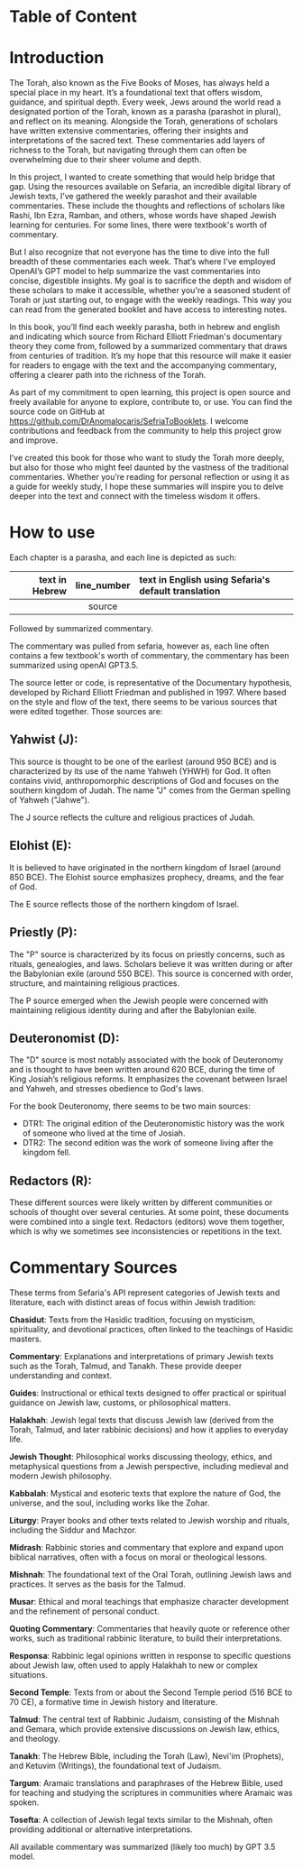 # Table of Content

# Introduction

The Torah, also known as the Five Books of Moses, has always held a special place in my heart. It’s a foundational text that offers wisdom, guidance, and spiritual depth. Every week, Jews around the world read a designated portion of the Torah, known as a parasha (parashot in plural), and reflect on its meaning. Alongside the Torah, generations of scholars have written extensive commentaries, offering their insights and interpretations of the sacred text. These commentaries add layers of richness to the Torah, but navigating through them can often be overwhelming due to their sheer volume and depth.

In this project, I wanted to create something that would help bridge that gap. Using the resources available on Sefaria, an incredible digital library of Jewish texts, I’ve gathered the weekly parashot and their available commentaries. These include the thoughts and reflections of scholars like Rashi, Ibn Ezra, Ramban, and others, whose words have shaped Jewish learning for centuries. For some lines, there were textbook's worth of commentary.

But I also recognize that not everyone has the time to dive into the full breadth of these commentaries each week. That’s where I’ve employed OpenAI’s GPT model to help summarize the vast commentaries into concise, digestible insights. My goal is to sacrifice the depth and wisdom of these scholars to make it accessible, whether you're a seasoned student of Torah or just starting out, to engage with the weekly readings. This way you can read from the generated booklet and have access to interesting notes.

In this book, you’ll find each weekly parasha, both in hebrew and english and indicating which source from Richard Elliott Friedman's documentary theory they come from, followed by a summarized commentary that draws from centuries of tradition. It’s my hope that this resource will make it easier for readers to engage with the text and the accompanying commentary, offering a clearer path into the richness of the Torah.

As part of my commitment to open learning, this project is open source and freely available for anyone to explore, contribute to, or use. You can find the source code on GitHub at https://github.com/DrAnomalocaris/SefriaToBooklets. I welcome contributions and feedback from the community to help this project grow and improve.

I’ve created this book for those who want to study the Torah more deeply, but also for those who might feel daunted by the vastness of the traditional commentaries. Whether you’re reading for personal reflection or using it as a guide for weekly study, I hope these summaries will inspire you to delve deeper into the text and connect with the timeless wisdom it offers.

# How to use

Each chapter is a parasha, and each line is depicted as such:

| text in Hebrew | line_number | text in English using Sefaria's default translation |
| -------------: | :---------: | :-------------- |
|                |   source   |                 |

Followed by summarized commentary.

The commentary was pulled from sefaria, however as, each line often contains a few textbook's worth of commentary, the commentary has been summarized using openAI GPT3.5.

The source letter or code, is representative of the Documentary hypothesis, developed by Richard Elliott Friedman and published in 1997. Where based on the style and flow of the text, there seems to be various sources that were edited together. Those sources are:

## Yahwist (J):

This source is thought to be one of the earliest (around 950 BCE) and is characterized by its use of the name Yahweh (YHWH) for God.
It often contains vivid, anthropomorphic descriptions of God and focuses on the southern kingdom of Judah.
The name "J" comes from the German spelling of Yahweh ("Jahwe").

The J source reflects the culture and religious practices of Judah.

## Elohist (E):

It is believed to have originated in the northern kingdom of Israel (around 850 BCE).
The Elohist source emphasizes prophecy, dreams, and the fear of God.

The E source reflects those of the northern kingdom of Israel.

## Priestly (P):

The "P" source is characterized by its focus on priestly concerns, such as rituals, genealogies, and laws.
Scholars believe it was written during or after the Babylonian exile (around 550 BCE).
This source is concerned with order, structure, and maintaining religious practices.

The P source emerged when the Jewish people were concerned with maintaining religious identity during and after the Babylonian exile.

## Deuteronomist (D):

The "D" source is most notably associated with the book of Deuteronomy and is thought to have been written around 620 BCE, during the time of King Josiah’s religious reforms.
It emphasizes the covenant between Israel and Yahweh, and stresses obedience to God's laws.

For the book Deuteronomy, there seems to be two main sources:

- DTR1: The original edition of the Deuteronomistic history was the work of someone who lived at the
  time of Josiah.
- DTR2: The second edition was the work of someone living after the kingdom fell.

## Redactors (R):

These different sources were likely written by different communities or schools of thought over several centuries.
At some point, these documents were combined into a single text. Redactors (editors) wove them together, which is why we sometimes see inconsistencies or repetitions in the text.

# Commentary Sources

These terms from Sefaria's API represent categories of Jewish texts and literature, each with distinct areas of focus within Jewish tradition:

**Chasidut**: Texts from the Hasidic tradition, focusing on mysticism, spirituality, and devotional practices, often linked to the teachings of Hasidic masters.

**Commentary**: Explanations and interpretations of primary Jewish texts such as the Torah, Talmud, and Tanakh. These provide deeper understanding and context.

**Guides**: Instructional or ethical texts designed to offer practical or spiritual guidance on Jewish law, customs, or philosophical matters.

**Halakhah**: Jewish legal texts that discuss Jewish law (derived from the Torah, Talmud, and later rabbinic decisions) and how it applies to everyday life.

**Jewish Thought**: Philosophical works discussing theology, ethics, and metaphysical questions from a Jewish perspective, including medieval and modern Jewish philosophy.

**Kabbalah**: Mystical and esoteric texts that explore the nature of God, the universe, and the soul, including works like the Zohar.

**Liturgy**: Prayer books and other texts related to Jewish worship and rituals, including the Siddur and Machzor.

**Midrash**: Rabbinic stories and commentary that explore and expand upon biblical narratives, often with a focus on moral or theological lessons.

**Mishnah**: The foundational text of the Oral Torah, outlining Jewish laws and practices. It serves as the basis for the Talmud.

**Musar**: Ethical and moral teachings that emphasize character development and the refinement of personal conduct.

**Quoting Commentary**: Commentaries that heavily quote or reference other works, such as traditional rabbinic literature, to build their interpretations.

**Responsa**: Rabbinic legal opinions written in response to specific questions about Jewish law, often used to apply Halakhah to new or complex situations.

**Second Temple**: Texts from or about the Second Temple period (516 BCE to 70 CE), a formative time in Jewish history and literature.

**Talmud**: The central text of Rabbinic Judaism, consisting of the Mishnah and Gemara, which provide extensive discussions on Jewish law, ethics, and theology.

**Tanakh**: The Hebrew Bible, including the Torah (Law), Nevi'im (Prophets), and Ketuvim (Writings), the foundational text of Judaism.

**Targum**: Aramaic translations and paraphrases of the Hebrew Bible, used for teaching and studying the scriptures in communities where Aramaic was spoken.

**Tosefta**: A collection of Jewish legal texts similar to the Mishnah, often providing additional or alternative interpretations.

All available commentary was summarized (likely too much) by GPT 3.5 model.

